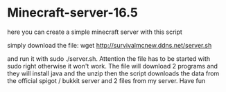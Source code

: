 # Minecraft-server-16.5
here you can create a simple minecraft server with this script

simply download the file: wget http://survivalmcnew.ddns.net/server.sh

and run it with sudo ./server.sh. Attention the file has to be started with sudo right otherwise it won't work. The file will download 2 programs and they will install java and the unzip then the script downloads the data from the official spigot / bukkit server and 2 files from my server.
Have fun

